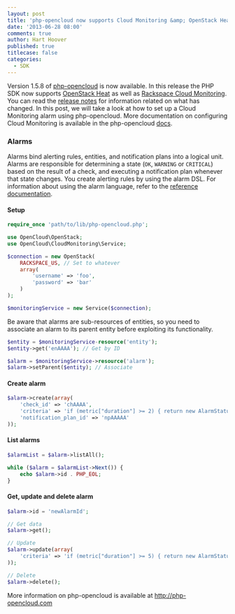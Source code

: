 ```yaml
---
layout: post
title: 'php-opencloud now supports Cloud Monitoring &amp; OpenStack Heat'
date: '2013-06-28 08:00'
comments: true
author: Hart Hoover
published: true
titlecase: false
categories:
  - SDK
---
```

Version 1.5.8 of [php-opencloud][1] is now available. In this release the PHP
SDK now supports [OpenStack Heat][2] as well as [Rackspace Cloud Monitoring][3].
You can read the [release notes][4] for information related on what has changed.
In this post, we will take a look at how to set up a Cloud Monitoring alarm using
php-opencloud.<!-- more --> More documentation on configuring Cloud Monitoring
is available in the php-opencloud [docs][5].

### Alarms

Alarms bind alerting rules, entities, and notification plans into a logical unit.
Alarms are responsible for determining a state (```OK```, ```WARNING``` or
```CRITICAL```) based on the result of a check, and executing a notification plan
whenever that state changes. You create alerting rules by using the alarm DSL.
For information about using the alarm language, refer to the
[reference documentation](http://docs.rackspace.com/cm/api/v1.0/cm-devguide/content/alerts-language.html).

#### Setup

```php
require_once 'path/to/lib/php-opencloud.php';

use OpenCloud\OpenStack;
use OpenCloud\CloudMonitoring\Service;

$connection = new OpenStack(
	RACKSPACE_US, // Set to whatever
	array(
		'username' => 'foo',
		'password' => 'bar'
	)
);

$monitoringService = new Service($connection);
```

Be aware that alarms are sub-resources of entities, so you need to associate an
alarm to its parent entity before exploiting its functionality.

```php
$entity = $monitoringService-resource('entity');
$entity->get('enAAAA'); // Get by ID

$alarm = $monitoringService->resource('alarm');
$alarm->setParent($entity); // Associate
```

#### Create alarm

```php
$alarm->create(array(
	'check_id' => 'chAAAA',
	'criteria' => 'if (metric["duration"] >= 2) { return new AlarmStatus(OK); } return new AlarmStatus(CRITICAL);',
	'notification_plan_id' => 'npAAAAA'
));
```

#### List alarms

```php
$alarmList = $alarm->listAll();

while ($alarm = $alarmList->Next()) {
	echo $alarm->id . PHP_EOL;
}
```

#### Get, update and delete alarm

```php
$alarm->id = 'newAlarmId';

// Get data
$alarm->get();

// Update
$alarm->update(array(
	'criteria' => 'if (metric["duration"] >= 5) { return new AlarmStatus(OK); } return new AlarmStatus(CRITICAL);'
));

// Delete
$alarm->delete();
```

More information on php-opencloud is available at <http://php-opencloud.com>


[1]: http://php-opencloud.com/
[2]: https://wiki.openstack.org/wiki/Heat
[3]: http://www.rackspace.com/cloud/monitoring/
[4]: https://github.com/rackspace/php-opencloud/releases
[5]: https://github.com/rackspace/php-opencloud/tree/master/docs/userguide/Cloud%20Monitoring